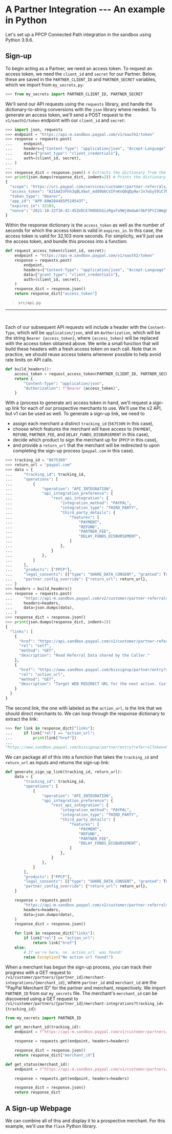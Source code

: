 # A Partner Integration --- An example in Python

Let's set up a PPCP Connected Path integration in the sandbox using Python 3.9.6. 

## Sign-up

To begin acting as a Partner, we need an access token. To request an access token, we need the `client_id` and `secret` for our Partner. Below, these are saved in the `PARTNER_CLIENT_ID` and `PARTNER_SECRET` variables, which we import from `my_secrets.py`:
```python
>>> from my_secrets import PARTNER_CLIENT_ID, PARTNER_SECRET 
```

We'll send our API requests using the `requests` library, and handle the dictionary-to-string conversions with the `json` library where needed. To generate an access token, we'll send a POST request to the `v1/oauth2/token` endpoint with our `client_id` and `secret`:

```python
>>> import json, requests
>>> endpoint = "https://api-m.sandbox.paypal.com/v1/oauth2/token"
>>> response = requests.post(
...     endpoint,
...     headers={"Content-Type": "application/json", "Accept-Language": "en_US"},
...     data={"grant_type": "client_credentials"},
...     auth=(client_id, secret),
... )
...
>>> response_dict = response.json() # Extracts the dictionary from the response.
>>> print(json.dumps(response_dict, indent=2)) # Prints the dictionary nicely formatted.
{
  "scope": "https://uri.paypal.com/services/customer/partner-referrals/readwrite https://uri.paypal.com/services/invoicing https://uri.paypal.com/services/vault/payment-tokens/read https://uri.paypal.com/services/disputes/read-buyer https://uri.paypal.com/services/payments/realtimepayment https://uri.paypal.com/services/customer/onboarding/user https://api.paypal.com/v1/vault/credit-card https://api.paypal.com/v1/payments/.* https://uri.paypal.com/services/payments/referenced-payouts-items/readwrite https://uri.paypal.com/services/reporting/search/read https://uri.paypal.com/services/customer/partner https://uri.paypal.com/services/vault/payment-tokens/readwrite https://uri.paypal.com/services/customer/merchant-integrations/read https://uri.paypal.com/services/applications/webhooks https://uri.paypal.com/services/disputes/update-seller https://uri.paypal.com/services/payments/payment/authcapture openid https://uri.paypal.com/services/disputes/read-seller https://uri.paypal.com/services/payments/refund https://uri.paypal.com/services/risk/raas/transaction-context https://uri.paypal.com/services/partners/merchant-accounts/readwrite https://uri.paypal.com/services/identity/grantdelegation https://uri.paypal.com/services/customer/onboarding/account https://uri.paypal.com/payments/payouts https://uri.paypal.com/services/customer/onboarding/sessions https://api.paypal.com/v1/vault/credit-card/.* https://uri.paypal.com/services/subscriptions",
  "access_token": "A21AAIVFhh3qBLX6wt_md89b6CVIFnKnQ8qDp9wrJn7wSyS9iC7MzIl_1Hw6LtEngDWnKyJD4GXPFthPyKDsbHMrNiTDmtCbA",
  "token_type": "Bearer",
  "app_id": "APP-80W284485P519543T",
  "expires_in": 32103,
  "nonce": "2021-10-22T16:42:45ZeDCE7H9OEkGizRgxFa9Wj0mdwArOkP3PtZJWmgUTj8k"
}
```
Within the response dictionary is the `access_token` as well as the number of seconds for which the access token is valid in `expires_in`. In this case, the access token is valid for 32,103 more seconds. For simplicity, we'll just use the access token, and bundle this process into a function:

```python
def request_access_token(client_id, secret):
    endpoint = "https://api-m.sandbox.paypal.com/v1/oauth2/token"
    response = requests.post(
        endpoint,
        headers={"Content-Type": "application/json", "Accept-Language": "en_US"},
        data={"grant_type": "client_credentials"},
        auth=(client_id, secret),
    )
    response_dict = response.json()
    return response_dict["access_token"]
```
> `src/api.py`
---
<br>

Each of our subsequent API requests will include a header with the `Content-Type`, which will be `application/json`, and an `Authorization`, which will be the string `Bearer {access_token}`, where `{access_token}` will be replaced with the access token obtained above. We write a small function that will build these headers with a fresh access token on each call. Note that in practice, we should reuse access tokens whenever possible to help avoid rate limits on API calls.
```python
def build_headers():
    access_token = request_access_token(PARTNER_CLIENT_ID, PARTNER_SECRET)
    return {
        "Content-Type": "application/json",
        "Authorization": f"Bearer {access_token}",
    }
```

With a (process to generate an) access token in hand, we'll request a sign-up link for each of our prospective merchants to use. We'll use the v2 API, but v1 can be used as well. To generate a sign-up link, we need to 
- assign each merchant a distinct `tracking_id` (`5675309` in this case),
- choose which features the merchant will have access to (`PAYMENT`, `REFUND`, `PARTNER_FEE`, and `DELAY_FUNDS_DISBURSEMENT` in this case),
- decide which product to sign the merchant up for (`PPCP` in this case),
- and provide a `return_url` that the merchant will be redirected to upon completing the sign-up process (`paypal.com` in this case).

```python
>>> tracking_id = "8675309"
>>> return_url = "paypal.com"
>>> data = {
...     "tracking_id": tracking_id,
...     "operations": [
...         {
...             "operation": "API_INTEGRATION",
...             "api_integration_preference": {
...                 "rest_api_integration": {
...                     "integration_method": "PAYPAL",
...                     "integration_type": "THIRD_PARTY",
...                     "third_party_details": {
...                         "features": [
...                             "PAYMENT",
...                             "REFUND",
...                             "PARTNER_FEE",
...                             "DELAY_FUNDS_DISBURSEMENT",
...                         ]
...                     },
...                 }
...             },
...         }
...     ],
...     "products": ["PPCP"],
...     "legal_consents": [{"type": "SHARE_DATA_CONSENT", "granted": True}],
...     "partner_config_override": {"return_url": return_url},
... }
>>> headers = build_headers()
>>> response = requests.post(
...     "https://api-m.sandbox.paypal.com/v2/customer/partner-referrals",
...     headers=headers,
...     data=json.dumps(data),
... )
>>> response_dict = response.json()
>>> print(json.dumps(response_dict, indent=2))
{
  "links": [
    {
      "href": "https://api.sandbox.paypal.com/v2/customer/partner-referrals/NjY1ZDZiM2EtYmQ4Yi00ZjJmLWJmYzItNDM1OTU2NmM4ZmRlbUFjbEtKRHBVUXVWc2ZTYjJBZDRlbHpVRFo4UE5ZbjZQVlZSc2JpS2N6Yz12Mg==",        
      "rel": "self",
      "method": "GET",
      "description": "Read Referral Data shared by the Caller."
    },
    {
      "href": "https://www.sandbox.paypal.com/bizsignup/partner/entry?referralToken=NjY1ZDZiM2EtYmQ4Yi00ZjJmLWJmYzItNDM1OTU2NmM4ZmRlbUFjbEtKRHBVUXVWc2ZTYjJBZDRlbHpVRFo4UE5ZbjZQVlZSc2JpS2N6Yz12Mg==",
      "rel": "action_url",
      "method": "GET",
      "description": "Target WEB REDIRECT URL for the next action. Customer should be redirected to this URL in the browser."
    }
  ]
}
```

The second link, the one with labeled as the `action_url`, is the link that we should direct merchants to. We can loop through the response dictionary to extract the link:
```python
>>> for link in response_dict["links"]:
...     if link["rel"] == "action_url":
...         print(link["href"])
...
"https://www.sandbox.paypal.com/bizsignup/partner/entry?referralToken=NjY1ZDZiM2EtYmQ4Yi00ZjJmLWJmYzItNDM1OTU2NmM4ZmRlbUFjbEtKRHBVUXVWc2ZTYjJBZDRlbHpVRFo4UE5ZbjZQVlZSc2JpS2N6Yz12Mg=="
```


We can package all of this into a function that takes the `tracking_id` and `return_url` as inputs and returns the sign-up link:
```python
def generate_sign_up_link(tracking_id, return_url):
    data = {
        "tracking_id": tracking_id,
        "operations": [
            {
                "operation": "API_INTEGRATION",
                "api_integration_preference": {
                    "rest_api_integration": {
                        "integration_method": "PAYPAL",
                        "integration_type": "THIRD_PARTY",
                        "third_party_details": {
                            "features": [
                                "PAYMENT",
                                "REFUND",
                                "PARTNER_FEE",
                                "DELAY_FUNDS_DISBURSEMENT",
                            ]
                        },
                    }
                },
            }
        ],
        "products": ["PPCP"],
        "legal_consents": [{"type": "SHARE_DATA_CONSENT", "granted": True}],
        "partner_config_override": {"return_url": return_url},
    }

    response = requests.post(
        "https://api-m.sandbox.paypal.com/v2/customer/partner-referrals",
        headers=headers,
        data=json.dumps(data),
    )
    response_dict = response.json()

    for link in response_dict["links"]:
        if link["rel"] == "action_url":
            return link["href"]
    else:
        # If we're here, no `action_url` was found!
        raise Exception("No action url found!")
```

When a merchant has begun the sign-up process, you can track their progress with a GET request to `/v1/customer/partners/{partner_id}/merchant-integrations/{merchant_id}`, where `partner_id` and `merchant_id` are the "PayPal Merchant ID" for the partner and merchant, respectively. We import `PARTNER_ID` from our `my_secrets` file. The merchant's `merchant_id` can be discovered using a GET request to `/v1/customer/partners/{partner_id}/merchant-integrations?tracking_id={tracking_id}`:

```python
from my_secrets import PARTNER_ID

def get_merchant_id(tracking_id):
    endpoint = f"https://api-m.sandbox.paypal.com/v1/customer/partners/{PARTNER_ID}/merchant-integrations?tracking_id={tracking_id}"

    response = requests.get(endpoint, headers=headers)

    response_dict = response.json()
    return response_dict["merchant_id"]

def get_status(merchant_id):
    endpoint = f"https://api-m.sandbox.paypal.com/v1/customer/partners/{PARTNER_ID}/merchant-integrations/{merchant_id}"

    response = requests.get(endpoint, headers=headers)

    response_dict = response.json()
    return response_dict
```

## A Sign-up Webpage

We can combine all of this and display it to a prospective merchant. For this example, we'll use the `flask` Python library.
